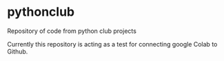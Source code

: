 # pythonclub
Repository of code from python club projects



Currently this repository is acting as a test for connecting google Colab to Github.
